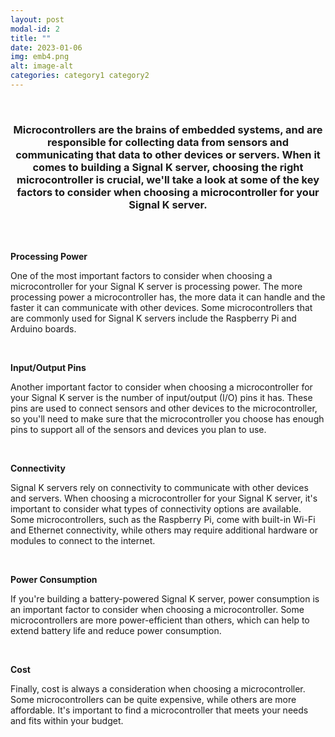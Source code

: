 ```yaml
---
layout: post
modal-id: 2
title: ""
date: 2023-01-06
img: emb4.png
alt: image-alt
categories: category1 category2
---
```


<br>
<div align="center"><h3>Microcontrollers are the brains of embedded systems, and are responsible for collecting data from sensors and communicating that data to other devices or servers. When it comes to building a Signal K server, choosing the right microcontroller is crucial, we'll take a look at some of the key factors to consider when choosing a microcontroller for your Signal K server.</h3></div>

<br>
<br>

**Processing Power**

One of the most important factors to consider when choosing a microcontroller for your Signal K server is processing power. The more processing power a microcontroller has, the more data it can handle and the faster it can communicate with other devices. Some microcontrollers that are commonly used for Signal K servers include the Raspberry Pi and Arduino boards.

<br>

**Input/Output Pins** 

Another important factor to consider when choosing a microcontroller for your Signal K server is the number of input/output (I/O) pins it has. These pins are used to connect sensors and other devices to the microcontroller, so you'll need to make sure that the microcontroller you choose has enough pins to support all of the sensors and devices you plan to use.

<br>

**Connectivity**

Signal K servers rely on connectivity to communicate with other devices and servers. When choosing a microcontroller for your Signal K server, it's important to consider what types of connectivity options are available. Some microcontrollers, such as the Raspberry Pi, come with built-in Wi-Fi and Ethernet connectivity, while others may require additional hardware or modules to connect to the internet.

<br>

**Power Consumption** 

If you're building a battery-powered Signal K server, power consumption is an important factor to consider when choosing a microcontroller. Some microcontrollers are more power-efficient than others, which can help to extend battery life and reduce power consumption.

<br>

**Cost** 

Finally, cost is always a consideration when choosing a microcontroller. Some microcontrollers can be quite expensive, while others are more affordable. It's important to find a microcontroller that meets your needs and fits within your budget.

<br>